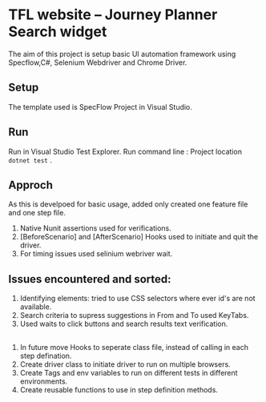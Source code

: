 # TFL website – Journey Planner Search widget

The aim of this project is setup basic UI automation framework using Specflow,C#, Selenium Webdriver and Chrome Driver.

## Setup
The template used is SpecFlow Project in Visual Studio.

## Run
Run in Visual Studio Test Explorer.
Run command line : Project location `dotnet test` .

## Approch

As this is develpoed for basic usage, added only created one feature file and one step file.
1) Native Nunit assertions used for verifications.
2) [BeforeScenario] and [AfterScenario] Hooks used to initiate and quit the driver.
3) For timing issues used selinium webriver wait.

## Issues encountered and sorted:
1) Identifying elements: tried to use CSS selectors where ever id's are not available.
2) Search criteria to supress  suggestions in From and To used KeyTabs.
3) Used waits to click buttons and search results text verification.

## <To-Do>
1) In future move Hooks to seperate class file, instead of calling in each step defination.
2) Create driver class to initiate driver to run on multiple browsers.
3) Create Tags and env variables to run on different tests in different environments.
4) Create reusable functions to use in step definition methods.
